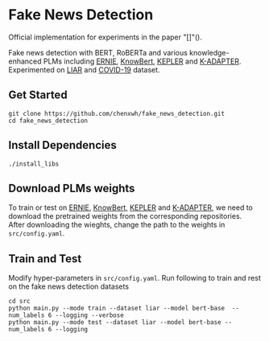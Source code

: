 # Fake News Detection

Official implementation for experiments in the paper "[]"().

Fake news detection with BERT, RoBERTa and various knowledge-enhanced PLMs including [ERNIE](https://arxiv.org/abs/1905.07129), [KnowBert](https://arxiv.org/abs/1909.04164), [KEPLER](https://arxiv.org/abs/1911.06136) and [K-ADAPTER](https://arxiv.org/abs/2002.01808).\
Experimented on [LIAR](https://arxiv.org/abs/1705.00648) and [COVID-19](https://arxiv.org/abs/2011.03327) dataset.

## Get Started
```
git clone https://github.com/chenxwh/fake_news_detection.git
cd fake_news_detection
```

## Install Dependencies
```
./install_libs
```

## Download PLMs weights 
To train or test on [ERNIE](https://github.com/thunlp/ERNIE), [KnowBert](https://github.com/allenai/kb), [KEPLER](https://github.com/THU-KEG/KEPLER) and [K-ADAPTER](https://github.com/microsoft/k-adapter), we need to download the pretrained weights from the corresponding repositories.\
After downloading the wieghts, change the path to the weights in `src/config.yaml`.

## Train and Test 
Modify hyper-parameters in `src/config.yaml`.
Run following to train and rest on the fake news detection datasets
```
cd src
python main.py --mode train --dataset liar --model bert-base  --num_labels 6 --logging --verbose
python main.py --mode test --dataset liar --model bert-base --num_labels 6 --logging
```

